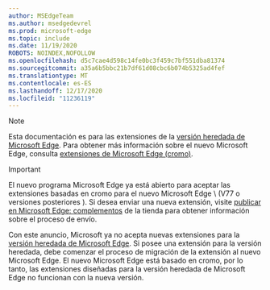 ```yaml
---
author: MSEdgeTeam
ms.author: msedgedevrel
ms.prod: microsoft-edge
ms.topic: include
ms.date: 11/19/2020
ROBOTS: NOINDEX,NOFOLLOW
ms.openlocfilehash: d5c7cae4d598c14fe0bc3f459c7bf551dba81374
ms.sourcegitcommit: a35a6b5bbc21b7df61d08cbc6b074b5325ad4fef
ms.translationtype: MT
ms.contentlocale: es-ES
ms.lasthandoff: 12/17/2020
ms.locfileid: "11236119"
---
```

> [!NOTE]
> Esta documentación es para las extensiones de la [versión heredada de Microsoft Edge][MicrosoftSupportEdgeLegacy]. Para obtener más información sobre el nuevo Microsoft Edge, consulta [extensiones de Microsoft Edge (cromo)][MicrosoftEdgeExtensionsChromiumIndex].

> [!IMPORTANT]
> El nuevo programa Microsoft Edge ya está abierto para aceptar las extensiones basadas en cromo para el nuevo Microsoft Edge \ (V77 o versiones posteriores \). Si desea enviar una nueva extensión, visite [publicar en Microsoft Edge: complementos][ExtensionsChromiumPublish] de la tienda para obtener información sobre el proceso de envío.  
> 
> Con este anuncio, Microsoft ya no acepta nuevas extensiones para la [versión heredada de Microsoft Edge][MicrosoftSupportEdgeLegacy]. Si posee una extensión para la versión heredada, debe comenzar el proceso de migración de la extensión al nuevo Microsoft Edge.  El nuevo Microsoft Edge está basado en cromo, por lo tanto, las extensiones diseñadas para la versión heredada de Microsoft Edge no funcionan con la nueva versión.  
> 

<!-- image links -->  

<!-- links -->  

[MicrosoftEdgeExtensionsChromiumIndex]: /microsoft-edge/extensions-chromium/index "Extensiones de Microsoft Edge (cromo)"
[ExtensionsChromiumPublish]: /microsoft-edge/extensions-chromium/publish/publish-extension "Publicar una extensión"  

[MicrosoftSupportEdgeLegacy]: https://support.microsoft.com/help/4533505/what-is-microsoft-edge-legacy "¿Qué es Microsoft Edge heredado? | Soporte técnico de Microsoft"  
